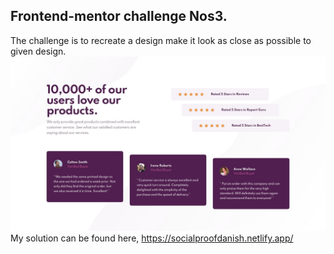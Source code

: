 ## Frontend-mentor challenge Nos3.
The challenge is to recreate a design make it look as close as possible to given design.
![Design given](./social-proof-section-master\design\desktop-design.jpg)
My solution can be found here, https://socialproofdanish.netlify.app/

